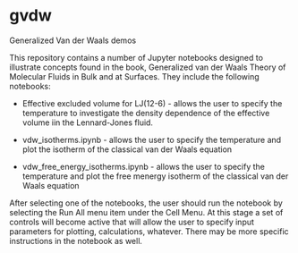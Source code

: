 # gvdw
Generalized Van der Waals demos

This repository contains a number of Jupyter notebooks designed to illustrate concepts found in the book, Generalized van der Waals Theory of Molecular Fluids in Bulk and at Surfaces. They include the following notebooks:

- Effective excluded volume for LJ(12-6) - allows the user to specify the temperature to investigate the density dependence of the effective volume iin the Lennard-Jones fluid.

- vdw_isotherms.ipynb - allows the user to specify the temperature and plot the isotherm of the classical van der Waals equation

- vdw_free_energy_isotherms.ipynb - allows the user to specify the temperature and plot the free menergy isotherm of the classical van der Waals equation

After selecting one of the notebooks, the user should run the notebook by selecting the Run All menu item under the Cell Menu. At this stage a set of controls will become active that will allow the user to specify input parameters for plotting, calculations, whatever. There may be more specific instructions in the notebook as well.
